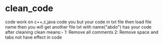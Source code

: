 # clean_code
code work on c++,c,java code you but your code in txt file then load file name then you will get another file txt with name("abdo") has your code after cleaning 
clean means:-
1: Remove all comments
2: Remove space and tabs not have effect in code
